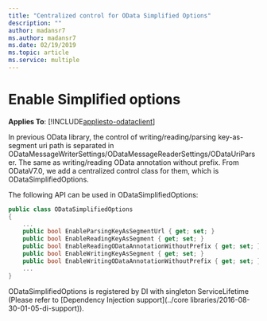 ```yaml
---
title: "Centralized control for OData Simplified Options"
description: ""
author: madansr7
ms.author: madansr7
ms.date: 02/19/2019
ms.topic: article
ms.service: multiple
---
```

# Enable Simplified options
**Applies To**: [!INCLUDE[appliesto-odataclient](../../includes/appliesto-odatalib-v7.md)]

In previous OData library, the control of writing/reading/parsing key-as-segment uri path is separated in ODataMessageWriterSettings/ODataMessageReaderSettings/ODataUriParser. The same as writing/reading OData annotation without prefix. From ODataV7.0, we add a centralized control class for them, which is ODataSimplifiedOptions.

The following API can be used in ODataSimplifiedOptions:

```C#
public class ODataSimplifiedOptions
{
    ...
    public bool EnableParsingKeyAsSegmentUrl { get; set; }
    public bool EnableReadingKeyAsSegment { get; set; }
    public bool EnableReadingODataAnnotationWithoutPrefix { get; set; }
    public bool EnableWritingKeyAsSegment { get; set; }
    public bool EnableWritingODataAnnotationWithoutPrefix { get; set; }
    ...
}
```

ODataSimplifiedOptions is registered by DI with singleton ServiceLifetime (Please refer to  [Dependency Injection support](../core libraries/2016-08-30-01-05-di-support)).
